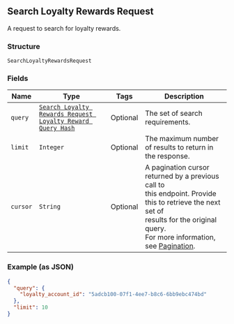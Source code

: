 ## Search Loyalty Rewards Request

A request to search for loyalty rewards.

### Structure

`SearchLoyaltyRewardsRequest`

### Fields

| Name | Type | Tags | Description |
|  --- | --- | --- | --- |
| `query` | [`Search Loyalty Rewards Request Loyalty Reward Query Hash`](/doc/models/search-loyalty-rewards-request-loyalty-reward-query.md) | Optional | The set of search requirements. |
| `limit` | `Integer` | Optional | The maximum number of results to return in the response. |
| `cursor` | `String` | Optional | A pagination cursor returned by a previous call to <br>this endpoint. Provide this to retrieve the next set of <br>results for the original query.<br>For more information, <br>see [Pagination](https://developer.squareup.com/docs/docs/basics/api101/pagination). |

### Example (as JSON)

```json
{
  "query": {
    "loyalty_account_id": "5adcb100-07f1-4ee7-b8c6-6bb9ebc474bd"
  },
  "limit": 10
}
```

